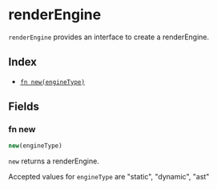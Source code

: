 # renderEngine

`renderEngine` provides an interface to create a renderEngine.

## Index

* [`fn new(engineType)`](#fn-new)

## Fields

### fn new

```ts
new(engineType)
```

`new` returns a renderEngine.

Accepted values for `engineType` are "static", "dynamic", "ast"

